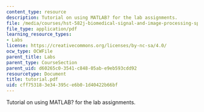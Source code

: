 ```yaml
---
content_type: resource
description: Tutorial on using MATLAB? for the lab assignments.
file: /media/courses/hst-582j-biomedical-signal-and-image-processing-spring-2007/cff753183e34395ce6b01d40422b66bf_tutorial.pdf
file_type: application/pdf
learning_resource_types:
- Labs
license: https://creativecommons.org/licenses/by-nc-sa/4.0/
ocw_type: OCWFile
parent_title: Labs
parent_type: CourseSection
parent_uid: d60265c0-3541-c848-05ab-e9eb593cdd92
resourcetype: Document
title: tutorial.pdf
uid: cff75318-3e34-395c-e6b0-1d40422b66bf
---
```

Tutorial on using MATLAB? for the lab assignments.
